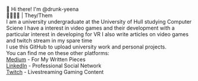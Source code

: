 👋 Hi there! I'm @drunk-yeena  
💛🤍💜🖤 | They/Them  
I am a university undergraduate at the University of Hull studying Computer Sciene
I have a interest in video games and their development with a particular interest in developing for VR
I also write articles on video games and twitch stream in my spare time  
I use this GitHub to upload university work and personal projects.  
You can find me on these other platforms:  
[Medium](https://drunk-yeena.medium.com/) - For My Written Pieces  
[LinkedIn](https://www.linkedin.com/in/oosikomaiya/) - Professional Social Network  
[Twitch](https://twitch.tv/drunkenhyena) - Livestreaming Gaming Content
